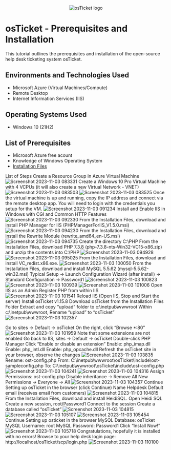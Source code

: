 <p align="center">
<img src="https://i.imgur.com/Clzj7Xs.png" alt="osTicket logo"/>
</p>

<h1>osTicket - Prerequisites and Installation</h1>
This tutorial outlines the prerequisites and installation of the open-source help desk ticketing system osTicket.<br />




<h2>Environments and Technologies Used</h2>

- Microsoft Azure (Virtual Machines/Compute)
- Remote Desktop
- Internet Information Services (IIS)

<h2>Operating Systems Used </h2>

- Windows 10</b> (21H2)

<h2>List of Prerequisites</h2>

- Microsoft Azure free acount
- Knowledge of Windows Operating System
- [Installation Files](https://drive.google.com/drive/u/0/folders/1APMfNyfNzcxZC6EzdaNfdZsUwxWYChf6)

List of Steps
Create a Resource Group in Azure Virtual Machine
![Screenshot 2023-11-03 083331](https://github.com/jachinrupe/osticket-prereqs/assets/149485790/68404bf5-9919-4bef-88ac-5cce5addbaf4)
Create a Windows 10 Pro Virtual Machine with 4 VCPUs (it will also create a new Virtual Network - VNET)
![Screenshot 2023-11-03 083503](https://github.com/jachinrupe/osticket-prereqs/assets/149485790/a3e830fd-e019-44b2-9cdc-c33ba179a791)
![Screenshot 2023-11-03 083525](https://github.com/jachinrupe/osticket-prereqs/assets/149485790/a13ca906-a90f-4e54-9568-9b28aab3375b)
Once the virtual machine is up and running, copy the IP address and connect via the remote desktop app. You will need to login with the credentials you setup for the VM.
![Screenshot 2023-11-03 091234](https://github.com/jachinrupe/osticket-prereqs/assets/149485790/d88473a8-b371-41c1-8e34-ed4fce1540ce)
Install and Enable IIS in Windows with CGI and Common HTTP Features
![Screenshot 2023-11-03 092330](https://github.com/jachinrupe/osticket-prereqs/assets/149485790/6301cfef-beab-474d-830a-93bbe4cf1c89)
From the Installation Files, download and install PHP Manager for IIS (PHPManagerForIIS_V1.5.0.msi)
![Screenshot 2023-11-03 094230](https://github.com/jachinrupe/osticket-prereqs/assets/149485790/bc2a5db0-ab0f-49c4-ab7d-d346cda8a5dc)
From the Installation Files, download and install the Rewrite Module (rewrite_amd64_en-US.msi)
![Screenshot 2023-11-03 094735](https://github.com/jachinrupe/osticket-prereqs/assets/149485790/e392ed4a-af0e-4d17-8ea0-a781bc76eb26)
Create the directory C:\PHP
From the Installation Files, download PHP 7.3.8 (php-7.3.8-nts-Win32-VC15-x86.zip) and unzip the contents into C:\PHP
![Screenshot 2023-11-03 094928](https://github.com/jachinrupe/osticket-prereqs/assets/149485790/13b18f25-44d4-49f5-98a3-bc827da92b8b)
![Screenshot 2023-11-03 095025](https://github.com/jachinrupe/osticket-prereqs/assets/149485790/753acb35-c855-41d6-9e22-b4b9521c5f79)
From the Installation Files, download and install VC_redist.x86.exe.
![Screenshot 2023-11-03 100050](https://github.com/jachinrupe/osticket-prereqs/assets/149485790/ee1c70fa-3910-4ede-b1f3-82bf3ea5ca20)
From the Installation Files, download and install MySQL 5.5.62 (mysql-5.5.62-win32.msi)
Typical Setup ->
Launch Configuration Wizard (after install) ->
Standard Configuration ->
Password1
![Screenshot 2023-11-03 100823](https://github.com/jachinrupe/osticket-prereqs/assets/149485790/1b67fab8-2095-44f5-9ca4-a1d3e53881d0)
![Screenshot 2023-11-03 100939](https://github.com/jachinrupe/osticket-prereqs/assets/149485790/3496a837-54d8-4c16-a29b-6bf1424a0647)
![Screenshot 2023-11-03 101006](https://github.com/jachinrupe/osticket-prereqs/assets/149485790/013fcd5c-7452-4366-8db0-8cfb036d3aad)
Open IIS as an Admin
Register PHP from within IIS
![Screenshot 2023-11-03 101541](https://github.com/jachinrupe/osticket-prereqs/assets/149485790/c36cf8e8-deca-4c06-9789-da540339a6ed)
Reload IIS (Open IIS, Stop and Start the server)
Install osTicket v1.15.8
Download osTicket from the Installation Files Folder
Extract and copy “upload” folder to c:\inetpub\wwwroot
Within c:\inetpub\wwwroot, Rename “upload” to “osTicket”
![Screenshot 2023-11-03 102357](https://github.com/jachinrupe/osticket-prereqs/assets/149485790/a4e0cc11-273f-4ada-83f5-d943cf813baf)

Go to sites -> Default -> osTicket
On the right, click “Browse *:80”
![Screenshot 2023-11-03 101959](https://github.com/jachinrupe/osticket-prereqs/assets/149485790/39750286-a95b-4d38-ab40-d9fa5b46c7c1)
Note that some extensions are not enabled
Go back to IIS, sites -> Default -> osTicket
Double-click PHP Manager
Click “Enable or disable an extension”
Enable: php_imap.dll
Enable: php_intl.dll
Enable: php_opcache.dll
Refresh the osTicket site in your browser, observe the changes
![Screenshot 2023-11-03 103835](https://github.com/jachinrupe/osticket-prereqs/assets/149485790/29cf258c-9b57-45a8-ac0d-7bfb772da0ba)
Rename: ost-config.php
From: C:\inetpub\wwwroot\osTicket\include\ost-sampleconfig.php
To: C:\inetpub\wwwroot\osTicket\include\ost-config.php
![Screenshot 2023-11-03 104241](https://github.com/jachinrupe/osticket-prereqs/assets/149485790/25324c2f-ffe0-4e29-90fb-23507be012e7)
![Screenshot 2023-11-03 104316](https://github.com/jachinrupe/osticket-prereqs/assets/149485790/b4e4e324-7293-483d-844c-689273614b80)
Assign Permissions: ost-config.php
Disable inheritance -> Remove All
New Permissions -> Everyone -> All
![Screenshot 2023-11-03 104357](https://github.com/jachinrupe/osticket-prereqs/assets/149485790/922074b5-39b7-4f4e-b1eb-26f322b78503)
Continue Setting up osTicket in the browser (click Continue)
Name Helpdesk
Default email (receives email from customers)
![Screenshot 2023-11-03 104815](https://github.com/jachinrupe/osticket-prereqs/assets/149485790/c6cfb388-f5b9-44e9-bfb7-771f436c412b)
From the Installation Files, download and install HeidiSQL.
Open Heidi SQL
Create a new session, root/Password1
Connect to the session
Create a database called “osTicket”
![Screenshot 2023-11-03 104815](https://github.com/jachinrupe/osticket-prereqs/assets/149485790/94bd2c7b-27e0-4065-a9f8-561a26ab7af3)
![Screenshot 2023-11-03 105107](https://github.com/jachinrupe/osticket-prereqs/assets/149485790/e1fe64ea-fa55-4e7e-acf7-fd9c6d8bb47e)
![Screenshot 2023-11-03 105454](https://github.com/jachinrupe/osticket-prereqs/assets/149485790/b6663428-ed3c-4239-8e40-f9b5c013f0ba)
Continue Setting up osticket in the browser
MySQL Database: osTicket
MySQL Username: root
MySQL Password: Password1
Click “Install Now!”
![Screenshot 2023-11-03 105718](https://github.com/jachinrupe/osticket-prereqs/assets/149485790/c8504aa5-686e-4bb3-bee8-3010d03fea0d)
Congratulations, hopefully it is installed with no errors!
Browse to your help desk login page: http://localhost/osTicket/scp/login.php
![Screenshot 2023-11-03 110100](https://github.com/jachinrupe/osticket-prereqs/assets/149485790/0cc384ef-c5ee-4ca5-a831-8c9162d36001)






